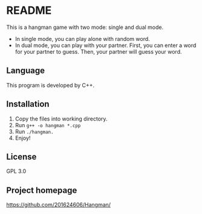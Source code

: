 # README

This is a hangman game with two mode: single and dual mode.

- In single mode, you can play alone with random word.
- In dual mode, you can play with your partner. First, you can enter a word for your partner to guess.
  Then, your partner will guess your word.

## Language
This program is developed by C++.

## Installation
1. Copy the files into working directory.
2. Run `g++ -o hangman *.cpp`
3. Run `./hangman.`
4. Enjoy!

## License
GPL 3.0

## Project homepage
https://github.com/201624606/Hangman/
